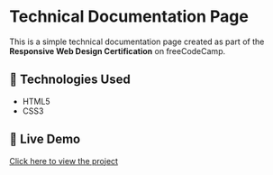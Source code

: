 # Technical Documentation Page

This is a simple technical documentation page created as part of the **Responsive Web Design Certification** on freeCodeCamp.

## 🔧 Technologies Used

- HTML5
- CSS3


## 🔗 Live Demo
[Click here to view the project](https://santiagog-stack.github.io/technical-documentation-page/)
